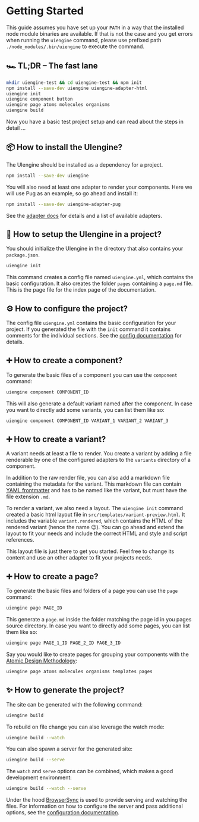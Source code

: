 # Getting Started

This guide assumes you have set up your `PATH` in a way that the installed node module binaries are available.
If that is not the case and you get errors when running the `uiengine` command, please use prefixed path `./node_modules/.bin/uiengine` to execute the command.

## 🏎 TL;DR – The fast lane

```bash
mkdir uiengine-test && cd uiengine-test && npm init
npm install --save-dev uiengine uiengine-adapter-html
uiengine init
uiengine component button
uiengine page atoms molecules organisms
uiengine build
```

Now you have a basic test project setup and can read about the steps in detail …

## 📦 How to install the UIengine?

The UIengine should be installed as a dependency for a project.

```bash
npm install --save-dev uiengine
```

You will also need at least one adapter to render your components.
Here we will use Pug as an example, so go ahead and install it:

```bash
npm install --save-dev uiengine-adapter-pug
```

See the [adapter docs](./adapters.md) for details and a list of available adapters.

## 🔰 How to setup the UIengine in a project?

You should initialize the UIengine in the directory that also contains your `package.json`.

```bash
uiengine init
```

This command creates a config file named `uiengine.yml`, which contains the basic configuration.
It also creates the folder `pages` containing a `page.md` file.
This is the page file for the index page of the documentation.

## ⚙️ How to configure the project?

The config file `uiengine.yml` contains the basic configuration for your project.
If you generated the file with the `init` command it contains comments for the individual sections.
See the [config documentation](./config.md) for details.

## ➕ How to create a component?

To generate the basic files of a component you can use the `component` command:

```bash
uiengine component COMPONENT_ID
```

This will also generate a default variant named after the component.
In case you want to directly add some variants, you can list them like so:

```bash
uiengine component COMPONENT_ID VARIANT_1 VARIANT_2 VARIANT_3
```

## ➕ How to create a variant?

A variant needs at least a file to render.
You create a variant by adding a file renderable by one of the configured adapters to the `variants` directory of a component.

In addition to the raw render file, you can also add a markdown file containing the metadata for the variant.
This markdown file can contain [YAML frontmatter](yaml.md) and has to be named like the variant, but must have the file extension `.md`.

To render a variant, we also need a layout.
The `uiengine init` command created a basic html layout file in `src/templates/variant-preview.html`.
It includes the variable `variant.rendered`, which contains the HTML of the rendered variant (hence the name 😉).
You can go ahead and extend the layout to fit your needs and include the correct HTML and style and script references.

This layout file is just there to get you started.
Feel free to change its content and use an other adapter to fit your projects needs.

## ➕ How to create a page?

To generate the basic files and folders of a page you can use the `page` command:

```bash
uiengine page PAGE_ID
```

This generate a `page.md` inside the folder matching the page id in you pages source directory.
In case you want to directly add some pages, you can list them like so:

```bash
uiengine page PAGE_1_ID PAGE_2_ID PAGE_3_ID
```

Say you would like to create pages for grouping your components with the [Atomic Design Methodology](http://atomicdesign.bradfrost.com/chapter-2/):

```bash
uiengine page atoms molecules organisms templates pages
```

## ✨ How to generate the project?

The site can be generated with the following command:

```bash
uiengine build
```

To rebuild on file change you can also leverage the watch mode:

```bash
uiengine build --watch
```

You can also spawn a server for the generated site:

```bash
uiengine build --serve
```

The `watch` and `serve` options can be combined, which makes a good development environment:

```bash
uiengine build --watch --serve
```

Under the hood [BrowserSync](https://www.browsersync.io/) is used to provide serving and watching the files.
For information on how to configure the server and pass additional options, see the [configuration documentation](./config.md#BrowserSync).
